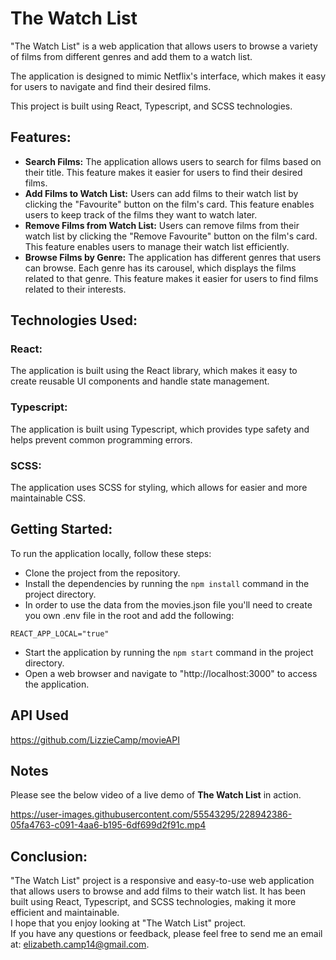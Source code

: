# The Watch List

"The Watch List" is a web application that allows users to browse a variety of films from different genres and add them to a watch list.

 The application is designed to mimic Netflix's interface, which makes it easy for users to navigate and find their desired films.
 
  This project is built using React, Typescript, and SCSS technologies.

## Features:

* **Search Films:** The application allows users to search for films based on their title. This feature makes it easier for users to find their desired films.
* **Add Films to Watch List:** Users can add films to their watch list by clicking the "Favourite" button on the film's card. This feature enables users to keep track of the films they want to watch later.
* **Remove Films from Watch List:** Users can remove films from their watch list by clicking the "Remove Favourite" button on the film's card. This feature enables users to manage their watch list efficiently.
* **Browse Films by Genre:** The application has different genres that users can browse. Each genre has its carousel, which displays the films related to that genre. This feature makes it easier for users to find films related to their interests.


## Technologies Used:

 ### React:
 The application is built using the React library, which makes it easy to create reusable UI components and handle state management.
 ### Typescript: 
 The application is built using Typescript, which provides type safety and helps prevent common programming errors.
### SCSS: 
The application uses SCSS for styling, which allows for easier and more maintainable CSS.


## Getting Started:
To run the application locally, follow these steps:
* Clone the project from the repository.
* Install the dependencies by running the `npm install` command in the project directory.
* In order to use the data from the movies.json file you'll need to create you own .env file in the root and add the following: 
```
REACT_APP_LOCAL="true"
```
* Start the application by running the `npm start` command in the project directory.
* Open a web browser and navigate to "http://localhost:3000" to access the application.

## API Used

https://github.com/LizzieCamp/movieAPI


## Notes

Please see the below video of a live demo of **The Watch List** in action.

https://user-images.githubusercontent.com/55543295/228942386-05fa4763-c091-4aa6-b195-6df699d2f91c.mp4

## Conclusion:
"The Watch List" project is a responsive and easy-to-use web application that allows users to browse and add films to their watch list. It has been built using React, Typescript, and SCSS technologies, making it more efficient and maintainable. \
I hope that you enjoy looking at "The Watch List" project. \
If you have any questions or feedback, please feel free to send me an email at: elizabeth.camp14@gmail.com.

